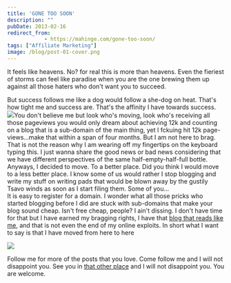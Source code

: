 ```yaml
---
title: 'GONE TOO SOON'
description: ""
pubDate: 2013-02-16
redirect_from:
            - https://mahinge.com/gone-too-soon/
tags: ["Affiliate Marketing"]
image: /blog/post-01-cover.png
---
```

It feels like heavens. No? for real this is more than heavens. Even the fieriest of storms can feel like paradise when you are the one brewing them up against all those haters who don't want you to succeed.

<!--more-->

But success follows me like a dog would follow a she-dog on heat. That's how tight me and success are. That's the affinity I have towards success.  
[![](https://mahinge.com/wp-content/uploads/2013/02/Cryptic+Writes+Moving.jpg)](https://mahinge.com/wp-content/uploads/2013/02/www.kenyanpridespot.com)You don't believe me but look who's moving, look who's receiving all those pageviews you would only dream about achieving 12k and counting on a blog that is a sub-domain of the main thing, yet I fckuing hit 12k page-views...make that within a span of four months. But I am not here to brag. That is not the reason why I am wearing off my fingertips on the keyboard typing this. I just wanna share the good news or bad news considering that we have different perspectives of the same half-empty-half-full bottle. Anyways, I decided to move. To a better place. Did you think I would move to a less better place. I know some of us would rather I stop blogging and write my stuff on writing pads that would be blown away by the gustily Tsavo winds as soon as I start filing them. Some of you...  
It is easy to register for a domain. I wonder what all those pricks who started blogging before I did are stuck with sub-domains that make your blog sound cheap. Isn't free cheap, people? I ain't dissing. I don't have time for that but I have earned my bragging rights, I have that [blog that reads like me](https://mahinge.com/wp-content/uploads/2013/02/www.kenyanpridespot.com), and that is not even the end of my online exploits. In short what I want to say is that I have moved from here to here

[![](https://mahinge.com/wp-content/uploads/2013/02/Cryptic+Writes+New+Home.jpg)](https://mahinge.com/wp-content/uploads/2013/02/www.kenyanpridespot.com)

Follow me for more of the posts that you love. Come follow me and I will not disappoint you. See you in [that other place](https://mahinge.com/wp-content/uploads/2013/02/www.kenyanpridespot.com) and I will not disappoint you. You are welcome.
